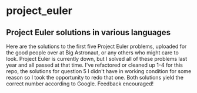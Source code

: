 project_euler
=============

Project Euler solutions in various languages
--------------------------------------------

Here are the solutions to the first five Project Euler problems, uploaded for the good people over at Big Astronaut, or any others who might care to look.  Project Euler is currently down, but I solved all of these problems last year and all passed at that time.  I've refactored or cleaned up 1-4 for this repo, the solutions for question 5 I didn't have in working condition for some reason so I took the opportunity to redo that one.  Both solutions yield the correct number according to Google.  Feedback encouraged!

